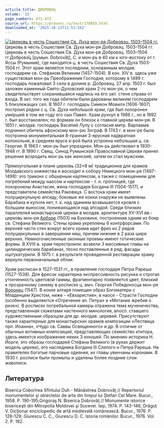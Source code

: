 ```yaml
---
article_title: ДОБРОВЭЦ
volume: '15'
page_numbers: 471-472
source_url: https://pravenc.ru/text/178655.html
downloaded_at: '2025-10-13T11:53:56Z'
---
```


[![Церковь в честь Сошествия Св. Духа мон-ря Добровэц. 1503–1504 гг.](https://pravenc.ru/data/708/483/1234/i200.jpg "Кликните для увеличения картинки")](https://pravenc.ru/data/708/483/1234/i400.jpg)Церковь в честь Сошествия Св. Духа мон-ря Добровэц. 1503–1504 гг.  
Церковь в честь Сошествия Св. Духа мон-ря Добровэц. 1503–1504 гг.Добровэ́ц [румын. Dobrovăţ], С. и мон-рь в 40 км к юго-востоку от г. Яссы (Румыния), где находится ц. в честь Сошествия Св. Духа 1503-1504 гг. Этот храм является последним, основанным молдав. господарем св. Стефаном Великим (1457-1504). В кон. XIV в. здесь уже существовал мон-рь Преображения Господня, которому в 1499 г. господарь пожаловал 3 села в долине р. Добровэц. 27 апр. 1503 г. был заложен каменный Свято-Духовский храм 2-го мон-ря, о чем свидетельствует сохранившаяся надпись на его зап. стене справа от входа. В окт. того же года обители были дарованы великим господарем 5 близлежащих сел. В 1607 г. господарь Симеон Мовилэ (1606-1607) построил рядом с ц. Св. Духа небольшой храм, где был похоронен умерший в том же году его сын Павел. Храм рухнул в 1986 г., но в 1992 г. был восстановлен; по формам он близок к главной церкви мон-ря. В 1651 г. молдав. господарь Василий Лупу с согласия митр. Варлаама подчинил обитель афонскому мон-рю Зограф. В 1743 г. в мон-ре была построена монументальная 8-гранная 3-ярусная надвратная колокольня, в среднем ярусе к-рой была устроена небольшая ц. св. Георгия. В 1863 г. мон-рь был упразднен. Мон-рь действовал в 1930-1948 гг. В 1990 г. Свящ. Синод Румынской Православной Церкви принял решение возродить мон-рь как женский, затем он стал мужским.

Прямоугольная в плане церковь (32×8 м) традиционна для храмов Молдавского княжества и восходит к собору Нямецкого мон-ря (1497-1498): это триконх с обширным нартексом, а также с помещением для погребений между наосом и нартексом - т. н. грóпницей, где похоронены Анастасия, жена господаря Богдана III (1504-1517), и представители семейства Раковицэ. С востока храм имеет полуциркульную апсиду, боковые же конхи снаружи не выявлены. Барабана и купола нет, т. к. над зданием возвышается кровля с большим выносом, понижающаяся над апсидой. Среди близких параллелей монастырской церкви в молдав. архитектуре XV-XVI вв.- церковь мон-ря [Арборе](https://pravenc.ru/text/Арборе.html) (1503) на Буковине, построенная одним из бояр св. Стефана Великого. Стены храма укреплены 6 контрфорсами. По верхней части стен вокруг всего храма идет фриз из 2 рядов полуциркульных в завершении ниш, причем нижние в 2 раза шире верхних. Немногочисленные оконные проемы имеют готические формы. В XVIII в. храм перестроили: возвели 3 массивные главы на цилиндрических барабанах, тесно поставленные в ряд; фасады оштукатурили. В 1975 г. в результате проведенной реставрации храму вернули первоначальный облик.

Храм расписан в 1527-1531 гг., в правление господаря Петра Рареша (1527-1538). Для фресок характерна экспрессивность рисунка и строгая утонченность цветовой гаммы, фрагментарно появляется цвет, близкий к прозрачному синему в росписях ц. вмч. Георгия Победоносца мон-ря [Воронец](https://pravenc.ru/text/Воронец.html) (1547). В конхе алтаря помещен образ Богоматери с Младенцем Христом, ниже - «Евхаристия»; в наосе - Страсти Господни (особенно выделяются «Отречение ап. Петра» и «Метание жребия о ризе»). В росписях погребальной камеры отражена тема мученичества, представленная сюжетами настенного минология, впосл. ставшего художественным образцом для др. молдав. церквей. Присутствуют также характерные для монастырских храмов композиции «Лествица прп. Иоанна», «Чудо св. Саввы Освященного» и др. В отличие от обычных вотивных композиций, представляющих семейство ктитора, здесь имеется изображение неких 3 юношей. По мнению историка Н. Йорги, это образы господарей Стефана Великого (в руках держит модель церкви), его наследника Богдана III Слепого и Петра Рареша. На правителях богатые парчовые одеяния, их главы увенчаны коронами. В 1930 г. росписи были промыты и удалены более поздние слои живописи.

## Литература

Biserica Coborîrea Sfîntului Duh - Mănăstirea Dobrovăţ // Repertoriul monumentelor şi obiectelor de arta din timpul lui Ştefan Cel Mare. Bucur., 1958. P. 190-195;Grigoraş N. Biserica Dobrovăţ // Monumente istorice bisericeşti din Mitropolia Moldovei şi Sucevei. Iaşi, 1974. P. 143-146; Drăguţ V. Dicţionar enciclopedic de artă medievală românească. Bucur., 1976. P. 128-129; Giurescu C. C., Giurescu D. C. Istoria românilor. Bucur., 1976. Vol. 2. P. 182.
